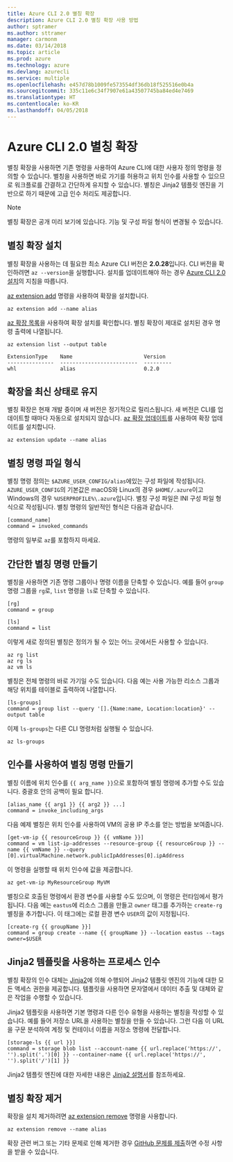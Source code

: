 ```yaml
---
title: Azure CLI 2.0 별칭 확장
description: Azure CLI 2.0 별칭 확장 사용 방법
author: sptramer
ms.author: sttramer
manager: carmonm
ms.date: 03/14/2018
ms.topic: article
ms.prod: azure
ms.technology: azure
ms.devlang: azurecli
ms.service: multiple
ms.openlocfilehash: e457d78b1009fe573554df36db18f525516e0b4a
ms.sourcegitcommit: 335c11e6c34f7907e61a43507745ba84ed4e7469
ms.translationtype: HT
ms.contentlocale: ko-KR
ms.lasthandoff: 04/05/2018
---
```

# <a name="the-azure-cli-20-alias-extension"></a>Azure CLI 2.0 별칭 확장

별칭 확장을 사용하면 기존 명령을 사용하여 Azure CLI에 대한 사용자 정의 명령을 정의할 수 있습니다. 별칭을 사용하면 바로 가기를 허용하고 위치 인수를 사용할 수 있으므로 워크플로를 간결하고 간단하게 유지할 수 있습니다. 별칭은 Jinja2 템플릿 엔진을 기반으로 하기 때문에 고급 인수 처리도 제공합니다.

> [!NOTE]
> 별칭 확장은 공개 미리 보기에 있습니다. 기능 및 구성 파일 형식이 변경될 수 있습니다.

## <a name="install-the-alias-extension"></a>별칭 확장 설치

별칭 확장을 사용하는 데 필요한 최소 Azure CLI 버전은 **2.0.28**입니다. CLI 버전을 확인하려면 `az --version`을 실행합니다. 설치를 업데이트해야 하는 경우 [Azure CLI 2.0 설치](./install-azure-cli.md)의 지침을 따릅니다.

[az extension add](/cli/azure/extension#az-extension-add) 명령을 사용하여 확장을 설치합니다.

```azurecli
az extension add --name alias
```

[az 확장 목록](/cli/azure/extension#az-extension-list)을 사용하여 확장 설치를 확인합니다. 별칭 확장이 제대로 설치된 경우 명령 출력에 나열됩니다.

```azurecli
az extension list --output table
```

```output
ExtensionType    Name                       Version
---------------  -------------------------  ---------
whl              alias                      0.2.0
```

## <a name="keep-the-extension-up-to-date"></a>확장을 최신 상태로 유지

별칭 확장은 현재 개발 중이며 새 버전은 정기적으로 릴리스됩니다. 새 버전은 CLI를 업데이트할 때마다 자동으로 설치되지 않습니다. [az 확장 업데이트](/cli/azure/extension#az-extension-update)를 사용하여 확장 업데이트를 설치합니다.

```azurecli
az extension update --name alias
```

## <a name="alias-commands-file-format"></a>별칭 명령 파일 형식

별칭 명령 정의는 `$AZURE_USER_CONFIG/alias`에있는 구성 파일에 작성됩니다. `AZURE_USER_CONFIG`의 기본값은 macOS와 Linux의 경우 `$HOME/.azure`이고 Windows의 경우 `%USERPROFILE%\.azure`입니다. 별칭 구성 파일은 INI 구성 파일 형식으로 작성됩니다. 별칭 명령의 일반적인 형식은 다음과 같습니다.

```
[command_name]
command = invoked_commands
```

명령의 일부로 `az`를 포함하지 마세요.

## <a name="create-simple-alias-commands"></a>간단한 별칭 명령 만들기

별칭을 사용하면 기존 명령 그룹이나 명령 이름을 단축할 수 있습니다. 예를 들어 `group` 명령 그룹을 `rg`로, `list` 명령을 `ls`로 단축할 수 있습니다.

```
[rg]
command = group

[ls]
command = list
```

이렇게 새로 정의된 별칭은 정의가 될 수 있는 어느 곳에서든 사용할 수 있습니다.

```azurecli
az rg list
az rg ls
az vm ls
```

별칭은 전체 명령의 바로 가기일 수도 있습니다. 다음 예는 사용 가능한 리소스 그룹과 해당 위치를 테이블로 출력하여 나열합니다.

```
[ls-groups]
command = group list --query '[].{Name:name, Location:location}' --output table
```

이제 `ls-groups`는 다른 CLI 명령처럼 실행될 수 있습니다.

```azurecli
az ls-groups
```

## <a name="create-an-alias-command-with-arguments"></a>인수를 사용하여 별칭 명령 만들기

별칭 이름에 위치 인수를 `{{ arg_name }}`으로 포함하여 별칭 명령에 추가할 수도 있습니다. 중괄호 안의 공백이 필요 합니다.

```
[alias_name {{ arg1 }} {{ arg2 }} ...]
command = invoke_including_args
```

다음 예제 별칭은 위치 인수를 사용하여 VM의 공용 IP 주소를 얻는 방법을 보여줍니다.

```
[get-vm-ip {{ resourceGroup }} {{ vmName }}]
command = vm list-ip-addresses --resource-group {{ resourceGroup }} --name {{ vmName }} --query [0].virtualMachine.network.publicIpAddresses[0].ipAddress
```

이 명령을 실행할 때 위치 인수에 값을 제공합니다.

```azurecli
az get-vm-ip MyResourceGroup MyVM
```

별칭으로 호출된 명령에서 환경 변수를 사용할 수도 있으며, 이 명령은 런타임에서 평가됩니다. 다음 예는 `eastus`에 리소스 그룹을 만들고 `owner` 태그를 추가하는 `create-rg` 별칭을 추가합니다. 이 태그에는 로컬 환경 변수 `USER`의 값이 지정됩니다.

```
[create-rg {{ groupName }}]
command = group create --name {{ groupName }} --location eastus --tags owner=$USER
```

## <a name="process-arguments-using-jinja2-templates"></a>Jinja2 템플릿을 사용하는 프로세스 인수

별칭 확장의 인수 대체는 [Jinja2](http://jinja.pocoo.org/docs/2.10/)에 의해 수행되어 Jinja2 템플릿 엔진의 기능에 대한 모든 액세스 권한을 제공합니다. 템플릿을 사용하면 문자열에서 데이터 추출 및 대체와 같은 작업을 수행할 수 있습니다.

Jinja2 템플릿을 사용하면 기본 명령과 다른 인수 유형을 사용하는 별칭을 작성할 수 있습니다. 예를 들어 저장소 URL을 사용하는 별칭을 만들 수 있습니다. 그런 다음 이 URL을 구문 분석하여 계정 및 컨테이너 이름을 저장소 명령에 전달합니다.

```
[storage-ls {{ url }}]
command = storage blob list --account-name {{ url.replace('https://', '').split('.')[0] }} --container-name {{ url.replace('https://', '').split('/')[1] }}
```

Jinja2 템플릿 엔진에 대한 자세한 내용은 [Jinja2 설명서](http://jinja.pocoo.org/docs/2.10/templates/)를 참조하세요.

## <a name="uninstall-the-alias-extension"></a>별칭 확장 제거

확장을 설치 제거하려면 [az extension remove](/cli/azure/extension#az-extension-remove) 명령을 사용합니다.

```azurecli
az extension remove --name alias
```

확장 관련 버그 또는 기타 문제로 인해 제거한 경우 [GitHub 문제를 제출](https://github.com/Azure/azure-cli-extensions/issues)하면 수정 사항을 받을 수 있습니다.
